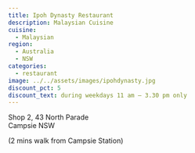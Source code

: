 ```yaml
---
title: Ipoh Dynasty Restaurant
description: Malaysian Cuisine
cuisine:
  - Malaysian
region:
  - Australia
  - NSW
categories:
  - restaurant
image: ../../assets/images/ipohdynasty.jpg
discount_pct: 5
discount_text: during weekdays 11 am – 3.30 pm only
---
```


Shop 2, 43 North Parade  
Campsie NSW

(2 mins walk from Campsie Station)
